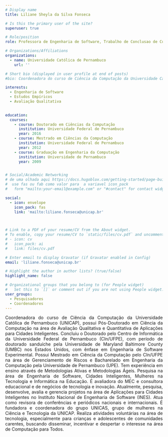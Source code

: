 ```yaml
---
# Display name
title: Liliane Sheyla da Silva Fonseca

# Is this the primary user of the site?
superuser: true

# Role/position
role: Professora de Engenharia de Software, Trabalho de Conclusao de Curso 1 e 2, Introdução a Ciência da Computação e Coordenadora do Curso.

# Organizations/Affiliations
organizations:
  - name: Universidade Católica de Pernambuco
    url: ''

# Short bio (displayed in user profile at end of posts)
#bio: Coordenadora do curso de Ciência da Computação da Universidade Católica de Pernambuco (UNICAP), possui Pós-Doutorado em Ciência da Computação na área de Avaliação Qualitativa e Quantitativa de Aplicações para Cidades Inteligentes. Concluiu o Doutorado pelo Centro de Informática da Universidade Federal de Pernambuco (CIn/UFPE), com período de doutorado sanduíche pela Universidade de Maryland Baltimore County (UMBC) nos Estados Unidos, com ênfase em Engenharia de Software Experimental. Possui Mestrado em Ciência da Computação pelo CIn/UFPE na área de Gerenciamento de Riscos e Bacharelado em Engenharia da Computação pela Universidade de Pernambuco (UPE). Tem experiência em ensino através de Metodologias Ativas e Metodologias Ágeis. Pesquisa na área de Engenharia de Software, Cidades Inteligentes, Mulheres na Tecnologia e Informática na Educação. É avaliadora do MEC e consultora educacional e de negócios de tecnologia e inovação. Atualmente, pesquisa, desenvolve, avalia e gerencia projetos na área de Aplicações para Cidades Inteligentes no Instituto Nacional de Engenharia de Software (INES). Atua como revisora de conferências e periódicos nacionais e internacionais. É fundadora e coordenadora do grupo UNICAS, grupo de mulheres na Ciência e Tecnologia da UNICAP. Realiza atividades voluntárias na área de tecnologia, especialmente para crianças e adolescentes de comunidades carentes, buscando disseminar, incentivar e despertar o interesse na área de Computação para Todos.

interests:
  - Engenharia de Software
  - Estudos Empíricos
  - Avaliação Qualitativa
  

education:
  courses:
    - course: Doutorado em Ciências da Computação
      institution: Universidade Federal de Pernambuco
      year: 2016
    - course: Mestrado em Ciências da Computação
      institution: Universidade Federal de Pernambuco
      year: 2012
    - course: Graduação em Engenharia da Computação
      institution: Universidade de Pernambuco
      year: 2009


# Social/Academic Networking
# de uma olhada aqui https://docs.hugoblox.com/getting-started/page-builder/#icons
#  use fas ou fab como valor para  a variavel icon_pack
#   form "mailto:your-email@example.com" or "#contact" for contact widget.

social:
  - icon: envelope
    icon_pack: fas
    link: 'mailto:liliane.fonseca@unicap.br'
  


# Link to a PDF of your resume/CV from the About widget.
# To enable, copy your resume/CV to `static/files/cv.pdf` and uncomment the lines below.
# - icon: cv
#   icon_pack: ai
#   link: files/cv.pdf

# Enter email to display Gravatar (if Gravatar enabled in Config)
email: 'liliane.fonseca@unicap.br'

# Highlight the author in author lists? (true/false)
highlight_name: false

# Organizational groups that you belong to (for People widget)
#   Set this to `[]` or comment out if you are not using People widget.
user_groups:
  - Pesquisadores
  - Coordenadores
---
```


<div align="justify">
    Coordenadora do curso de Ciência da Computação da Universidade Católica de Pernambuco (UNICAP), possui Pós-Doutorado em Ciência da Computação na área de Avaliação Qualitativa e Quantitativa de Aplicações para Cidades Inteligentes. Concluiu o Doutorado pelo Centro de Informática da Universidade Federal de Pernambuco (CIn/UFPE), com período de doutorado sanduíche pela Universidade de Maryland Baltimore County (UMBC) nos Estados Unidos, com ênfase em Engenharia de Software Experimental. Possui Mestrado em Ciência da Computação pelo CIn/UFPE na área de Gerenciamento de Riscos e Bacharelado em Engenharia da Computação pela Universidade de Pernambuco (UPE). Tem experiência em ensino através de Metodologias Ativas e Metodologias Ágeis. Pesquisa na área de Engenharia de Software, Cidades Inteligentes, Mulheres na Tecnologia e Informática na Educação. É avaliadora do MEC e consultora educacional e de negócios de tecnologia e inovação. Atualmente, pesquisa, desenvolve, avalia e gerencia projetos na área de Aplicações para Cidades Inteligentes no Instituto Nacional de Engenharia de Software (INES). Atua como revisora de conferências e periódicos nacionais e internacionais. É fundadora e coordenadora do grupo UNICAS, grupo de mulheres na Ciência e Tecnologia da UNICAP. Realiza atividades voluntárias na área de tecnologia, especialmente para crianças e adolescentes de comunidades carentes, buscando disseminar, incentivar e despertar o interesse na área de Computação para Todos.
</div>

